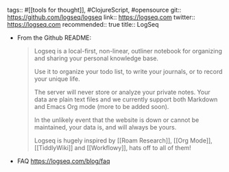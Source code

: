 tags:: #[[tools for thought]], #ClojureScript, #opensource
git:: https://github.com/logseq/logseq
link:: https://logseq.com
twitter:: https://logseq.com
recommended:: true
title:: LogSeq

- From the Github README:
  
  > Logseq is a local-first, non-linear, outliner notebook for organizing and sharing your personal knowledge base.
  >
  >Use it to organize your todo list, to write your journals, or to record your unique life.
  >
  >The server will never store or analyze your private notes. Your data are plain text files and we currently support both Markdown and Emacs Org mode (more to be added soon).
  >
  >In the unlikely event that the website is down or cannot be maintained, your data is, and will always be yours.
  >
  >Logseq is hugely inspired by [[Roam Research]], [[Org Mode]], [[TiddlyWiki]] and [[Workflowy]], hats off to all of them!
- FAQ https://logseq.com/blog/faq